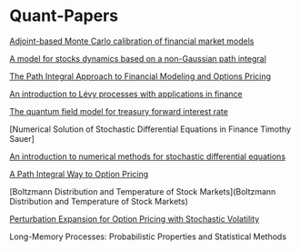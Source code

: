 # Quant-Papers
[Adjoint-based Monte Carlo calibration of financial market models](https://dx.doi.org/10.2139/ssrn.1896329)

[A model for stocks dynamics based on a non-Gaussian path integral](https://arxiv.org/abs/1809.01342)

[The Path Integral Approach to Financial Modeling and Options Pricing](https://doi.org/10.1023/A:1008658226761)

[An introduction to Lévy processes with applications in finance](https://arxiv.org/abs/0804.0482)


[The quantum field model for treasury forward interest rate](http://wulixb.iphy.ac.cn/en/article/doi/10.7498/aps.67.20180424)

[Numerical Solution of
Stochastic Differential Equations
in Finance
Timothy Sauer] 

[An introduction to numerical methods for stochastic differential equations](https://doi.org/10.1017/S0962492900002920)

[A Path Integral Way to Option Pricing](https://arxiv.org/abs/cond-mat/0202143)

[Boltzmann Distribution and Temperature of Stock Markets](Boltzmann Distribution and Temperature of Stock Markets)

[Perturbation Expansion for Option Pricing with Stochastic Volatility](https://arxiv.org/pdf/0708.3012.pdf)

Long-Memory Processes: Probabilistic Properties and Statistical Methods




